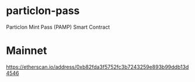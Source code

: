 # particlon-pass
Particlon Mint Pass (PAMP) Smart Contract

# Mainnet
https://etherscan.io/address/0xb82fda3f5752fc3b7243259e893b99ddb13d4546
